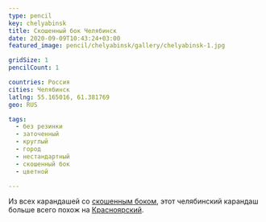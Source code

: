 ```yaml
---
type: pencil
key: chelyabinsk
title: Скошенный бок Челябинск
date: 2020-09-09T10:43:24+03:00
featured_image: pencil/chelyabinsk/gallery/chelyabinsk-1.jpg

gridSize: 1
pencilCount: 1

countries: Россия
cities: Челябинск
latlng: 55.165016, 61.381769
geo: RUS

tags:
  - без резинки
  - заточенный
  - круглый
  - город
  - нестандартный
  - скошенный бок
  - цветной

---
```


Из всех карандашей со [скошенным боком](?tag=скошенный%20бок), этот челябинский карандаш больше всего похож на [Красноярский](?display=krasnoyarsk).
